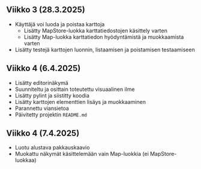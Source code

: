 ## Viikko 3 (28.3.2025)
- Käyttäjä voi luoda ja poistaa karttoja
    - Lisätty MapStore-luokka karttatiedostojen käsittely varten
    - Lisätty Map-luokka karttatiedon hyödyntämistä ja muokkaamista varten
- Lisätty testejä karttojen luonnin, listaamisen ja poistamisen testaamiseen

## Viikko 4 (6.4.2025)
- Lisätty editorinäkymä
- Suunniteltu ja osittain toteutettu visuaalinen ilme
- Lisätty pylint ja siistitty koodia
- Lisätty karttojen elementtien lisäys ja muokkaaminen
- Parannettu viansietoa
- Päivitetty projektin `README.md`

## Viikko 4 (7.4.2025)
- Luotu alustava pakkauskaavio
- Muokattu näkymät käsittelemään vain Map-luokkia (ei MapStore-luokkaa)